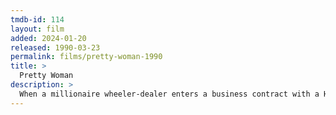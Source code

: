 ```yaml
---
tmdb-id: 114
layout: film
added: 2024-01-20
released: 1990-03-23
permalink: films/pretty-woman-1990
title: >
  Pretty Woman
description: >
  When a millionaire wheeler-dealer enters a business contract with a Hollywood hooker Vivian Ward, he loses his heart in the bargain.
---
```

